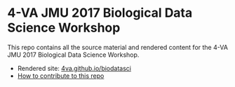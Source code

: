 # 4-VA JMU 2017 Biological Data Science Workshop

This repo contains all the source material and rendered content for the 4-VA JMU 2017 Biological Data Science Workshop.

- Rendered site: [4va.github.io/biodatasci](http://4va.github.io/biodatasci)
- [How to contribute to this repo](CONTRIBUTING.markdown#contributing)
